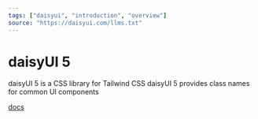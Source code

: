 ```yaml
---
tags: ["daisyui", "introduction", "overview"]
source: "https://daisyui.com/llms.txt"
---
```


# daisyUI 5
daisyUI 5 is a CSS library for Tailwind CSS
daisyUI 5 provides class names for common UI components

[docs](http://daisyui.com)